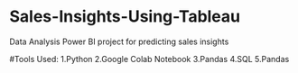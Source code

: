 # Sales-Insights-Using-Tableau
Data Analysis Power BI project for predicting sales insights



#Tools Used:
1.Python
2.Google Colab Notebook
3.Pandas
4.SQL
5.Pandas

